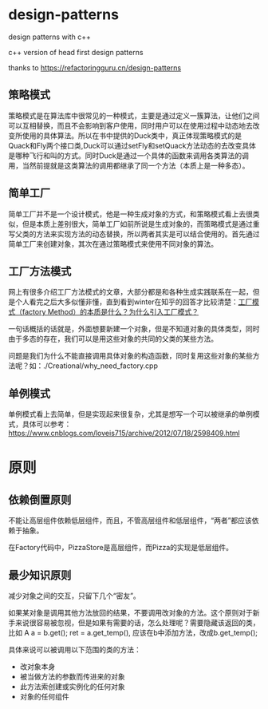 # design-patterns
design patterns with c++

c++ version of head first design patterns

thanks to https://refactoringguru.cn/design-patterns

## 策略模式

策略模式是在算法库中很常见的一种模式，主要是通过定义一簇算法，让他们之间可以互相替换，而且不会影响到客户使用，同时用户可以在使用过程中动态地去改变所使用的具体算法。所以在书中提供的Duck类中，真正体现策略模式的是Quack和Fly两个接口类,Duck可以通过setFly和setQuack方法动态的去改变具体是哪种飞行和叫的方式。同时Duck是通过一个具体的函数来调用各类算法的调用，当然前提就是这类算法的调用都继承了同一个方法（本质上是一种多态）。

## 简单工厂

简单工厂并不是一个设计模式，他是一种生成对象的方式，和策略模式看上去很类似，但是本质上差别很大，简单工厂如前所说是生成对象的，而策略模式是通过重写父类的方法来实现方法的动态替换，所以两者其实是可以结合使用的。首先通过简单工厂来创建对象，其次在通过策略模式来使用不同对象的算法。

## 工厂方法模式

网上有很多介绍工厂方法模式的文章，大部分都是和各种生成实践联系在一起，但是个人看完之后大多似懂非懂，直到看到winter在知乎的回答才比较清楚：[工厂模式（factory  Method）的本质是什么？为什么引入工厂模式？](https://www.zhihu.com/question/42975862/answer/1244807350)

一句话概括的话就是，外面想要新建一个对象，但是不知道对象的具体类型，同时由于多态的存在，我们可以是用这些对象的共同的父类的某些方法。

问题是我们为什么不能直接调用具体对象的构造函数，同时复用这些对象的某些方法呢？如：./Creational/why_need_factory.cpp

## 单例模式

单例模式看上去简单，但是实现起来很复杂，尤其是想写一个可以被继承的单例模式，具体可以参考：https://www.cnblogs.com/loveis715/archive/2012/07/18/2598409.html

# 原则

## 依赖倒置原则

不能让高层组件依赖低层组件，而且，不管高层组件和低层组件，“两者”都应该依赖于抽象。

在Factory代码中，PizzaStore是高层组件，而Pizza的实现是低层组件。

## 最少知识原则

减少对象之间的交互，只留下几个“密友”。 

如果某对象是调用其他方法放回的结果，不要调用改对象的方法。这个原则对于新手来说很容易被忽视，但是如果有需要的话，怎么处理呢？需要隐藏该返回的类，比如 A a = b.get(); ret = a.get_temp(), 应该在b中添加方法，改成b.get_temp();

具体来说可以被调用以下范围的类的方法：

- 改对象本身
- 被当做方法的参数而传进来的对象
- 此方法索创建或实例化的任何对象
- 对象的任何组件